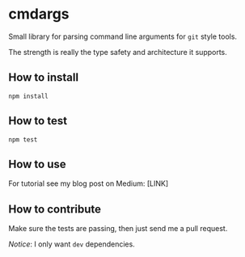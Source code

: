 # cmdargs

Small library for parsing command line arguments for `git` style tools. 

The strength is really the type safety and architecture it supports.

## How to install

```
npm install
```

## How to test

```
npm test
```

## How to use

For tutorial see my blog post on Medium: [LINK]

## How to contribute

Make sure the tests are passing, then just send me a pull request. 

_Notice_: I only want `dev` dependencies.
